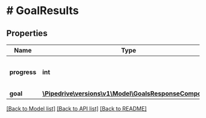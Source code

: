 # # GoalResults

## Properties

Name | Type | Description | Notes
------------ | ------------- | ------------- | -------------
**progress** | **int** | The numeric progress of the goal | [optional]
**goal** | [**\Pipedrive\versions\v1\Model\GoalsResponseComponent**](GoalsResponseComponent.md) |  | [optional]

[[Back to Model list]](../README.md#documentation-for-models) [[Back to API list]](../README.md#documentation-for-api-endpoints) [[Back to README]](../README.md)
